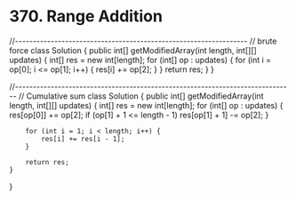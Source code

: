 # 370. Range Addition

//----------------------------------------------------------------- // brute force class Solution { public int\[\] getModifiedArray\(int length, int\[\]\[\] updates\) { int\[\] res = new int\[length\]; for \(int\[\] op : updates\) { for \(int i = op\[0\]; i &lt;= op\[1\]; i++\) { res\[i\] += op\[2\]; } } return res; } }

//------------------------------------------------------------------------------ // Cumulative sum class Solution { public int\[\] getModifiedArray\(int length, int\[\]\[\] updates\) { int\[\] res = new int\[length\]; for \(int\[\] op : updates\) { res\[op\[0\]\] += op\[2\]; if \(op\[1\] + 1 &lt;= length - 1\) res\[op\[1\] + 1\] -= op\[2\]; }

```text
    for (int i = 1; i < length; i++) {
        res[i] += res[i - 1];
    }

    return res;
}
```

}

